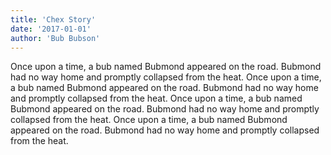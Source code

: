 ```yaml
---
title: 'Chex Story'
date: '2017-01-01'
author: 'Bub Bubson'
---
```


Once upon a time, a bub named Bubmond appeared on the road. Bubmond had no way home and promptly collapsed from the heat. Once upon a time, a bub named Bubmond appeared on the road. Bubmond had no way home and promptly collapsed from the heat. Once upon a time, a bub named Bubmond appeared on the road. Bubmond had no way home and promptly collapsed from the heat. Once upon a time, a bub named Bubmond appeared on the road. Bubmond had no way home and promptly collapsed from the heat.